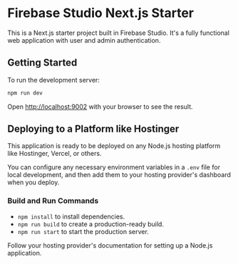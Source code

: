 # Firebase Studio Next.js Starter

This is a Next.js starter project built in Firebase Studio. It's a fully functional web application with user and admin authentication.

## Getting Started

To run the development server:

```bash
npm run dev
```

Open [http://localhost:9002](http://localhost:9002) with your browser to see the result.

## Deploying to a Platform like Hostinger

This application is ready to be deployed on any Node.js hosting platform like Hostinger, Vercel, or others.

You can configure any necessary environment variables in a `.env` file for local development, and then add them to your hosting provider's dashboard when you deploy.

### Build and Run Commands

-   `npm install` to install dependencies.
-   `npm run build` to create a production-ready build.
-   `npm run start` to start the production server.

Follow your hosting provider's documentation for setting up a Node.js application.
